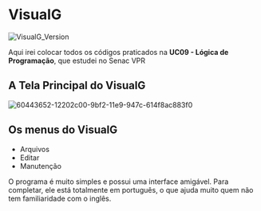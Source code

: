 # VisualG
![VisualG_Version](https://img.shields.io/badge/VisualG-3.0-orange.svg)

Aqui irei colocar todos os códigos praticados na **UC09 - Lógica de Programação**, que estudei no Senac VPR 

## A Tela Principal do VisualG
![60443652-12202c00-9bf2-11e9-947c-614f8ac883f0](https://user-images.githubusercontent.com/52283944/60517445-16158200-9cb6-11e9-9afe-11c1a4e8c06c.png)

## Os menus do VisualG

- Arquivos
- Editar
- Manutenção

O programa é muito simples e possui uma interface amigável. Para completar, ele está totalmente em português, o que ajuda muito quem não tem familiaridade com o inglês.